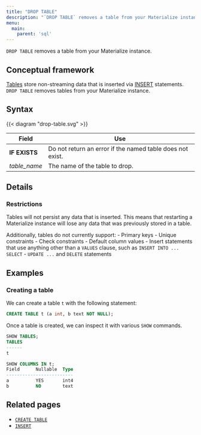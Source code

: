 ```yaml
---
title: "DROP TABLE"
description: "`DROP TABLE` removes a table from your Materialize instance."
menu:
  main:
    parent: 'sql'
---
```


`DROP TABLE` removes a table from your Materialize instance.

## Conceptual framework

[Tables](create-table.md) store non-streaming data that is inserted via [INSERT](insert.md)
statements. `DROP TABLE` removes tables from your Materialize instance.

## Syntax

{{< diagram "drop-table.svg" >}}

Field | Use
------|-----
**IF EXISTS** | Do not return an error if the named table does not exist.
_table&lowbar;name_ | The name of the table to drop.

## Details

### Restrictions

Tables will not persist any data that is inserted. This means that restarting a
Materialize instance will lose any data that was previously stored in a table.

Additionally, tables do not currently support:
    - Primary keys
    - Unique constraints
    - Check constraints
    - Default column values
    - Insert statements that use anything other than a `VALUES` clause, such as
      `INSERT INTO ... SELECT`
    - `UPDATE ...` and `DELETE` statements

## Examples

### Creating a table

We can create a table `t` with the following statement:

```sql
CREATE TABLE t (a int, b text NOT NULL);
```

Once a table is created, we can inspect it with various `SHOW` commands.

```sql
SHOW TABLES;
TABLES
------
t

SHOW COLUMNS IN t;
Field      Nullable  Type
-------------------------
a          YES       int4
b          NO        text
```

## Related pages

- [`CREATE TABLE`](../create-table)
- [`INSERT`](../insert)
